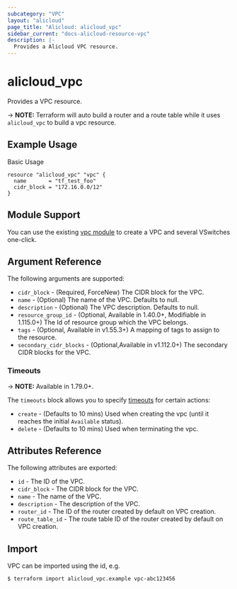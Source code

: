 ```yaml
---
subcategory: "VPC"
layout: "alicloud"
page_title: "Alicloud: alicloud_vpc"
sidebar_current: "docs-alicloud-resource-vpc"
description: |-
  Provides a Alicloud VPC resource.
---
```


# alicloud\_vpc

Provides a VPC resource.

-> **NOTE:** Terraform will auto build a router and a route table while it uses `alicloud_vpc` to build a vpc resource.

## Example Usage

Basic Usage

```
resource "alicloud_vpc" "vpc" {
  name       = "tf_test_foo"
  cidr_block = "172.16.0.0/12"
}
```

## Module Support

You can use the existing [vpc module](https://registry.terraform.io/modules/alibaba/vpc/alicloud) 
to create a VPC and several VSwitches one-click.

## Argument Reference

The following arguments are supported:

* `cidr_block` - (Required, ForceNew) The CIDR block for the VPC.
* `name` - (Optional) The name of the VPC. Defaults to null.
* `description` - (Optional) The VPC description. Defaults to null.
* `resource_group_id` - (Optional, Available in 1.40.0+, Modifiable in 1.115.0+) The Id of resource group which the VPC belongs.
* `tags` - (Optional, Available in v1.55.3+) A mapping of tags to assign to the resource.
* `secondary_cidr_blocks` - (Optional,Available in v1.112.0+) The secondary CIDR blocks for the VPC.

### Timeouts

-> **NOTE:** Available in 1.79.0+.

The `timeouts` block allows you to specify [timeouts](https://www.terraform.io/docs/configuration-0-11/resources.html#timeouts) for certain actions:

* `create` - (Defaults to 10 mins) Used when creating the vpc (until it reaches the initial `Available` status). 
* `delete` - (Defaults to 10 mins) Used when terminating the vpc. 

## Attributes Reference

The following attributes are exported:

* `id` - The ID of the VPC.
* `cidr_block` - The CIDR block for the VPC.
* `name` - The name of the VPC.
* `description` - The description of the VPC.
* `router_id` - The ID of the router created by default on VPC creation.
* `route_table_id` - The route table ID of the router created by default on VPC creation.

## Import

VPC can be imported using the id, e.g.

```
$ terraform import alicloud_vpc.example vpc-abc123456
```

